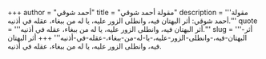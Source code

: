 +++
author = "أحمد شوقي"
title = "مقولة أحمد شوقي"
description = '''مقولة أحمد شوقي: أثر البهتان فيه، وانطلى الزور عليه، يا له من ببغاء، عقله في أذنيه.'''
quote = '''أثر البهتان فيه، وانطلى الزور عليه، يا له من ببغاء، عقله في أذنيه.'''
slug = '''أثر-البهتان-فيه،-وانطلى-الزور-عليه،-يا-له-من-ببغاء،-عقله-في-أذنيه'''
+++
أثر البهتان فيه، وانطلى الزور عليه، يا له من ببغاء، عقله في أذنيه.
